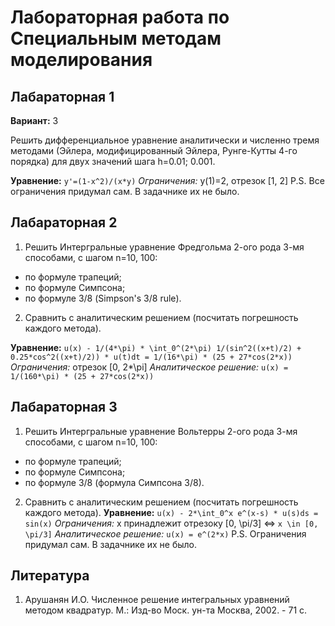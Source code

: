 # Лабораторная работа по Специальным методам моделирования

## Лабараторная 1

**Вариант:** 3

Решить дифференциальное уравнение аналитически и численно тремя методами (Эйлера, модифицированный Эйлера, Рунге-Кутты 4-го порядка) для двух значений шага h=0.01; 0.001.

**Уравнение:** `y'=(1-x^2)/(x*y)`
*Ограничения:* y(1)=2, отрезок [1, 2]
P.S. Все ограничения придумал сам. В задачнике их не было.


## Лабараторная 2

1. Решить Интергральные уравнение Фредгольма 2-ого рода 3-мя способами, c шагом n=10, 100:
* по формуле трапеций;
* по формуле Симпсона;
* по формуле 3/8 (Simpson's 3/8 rule).
2. Сравнить с аналитическим решением (посчитать погрешность каждого метода).

**Уравнение:** `u(x) - 1/(4*\pi) * \int_0^(2*\pi) 1/(sin^2((x+t)/2) + 0.25*cos^2((x+t)/2)) * u(t)dt = 1/(16*\pi) * (25 + 27*cos(2*x))`
*Ограничения:* отрезок [0, 2*\pi]
*Аналитическое решение:* `u(x) = 1/(160*\pi) * (25 + 27*cos(2*x))`


## Лабараторная 3

1. Решить Интергральные уравнение Вольтерры 2-ого рода 3-мя способами, c шагом n=10, 100:
* по формуле трапеций;
* по формуле Симпсона;
* по формуле 3/8 (формула Симпсона 3/8).
2. Сравнить с аналитическим решением (посчитать погрешность каждого метода).
**Уравнение:** `u(x) - 2*\int_0^x e^(x-s) * u(s)ds = sin(x)`
*Ограничения:* x принадлежит отрезоку [0, \pi/3] <=> `x \in [0, \pi/3]`
*Аналитическое решение:* `u(x) = e^(2*x)`
P.S. Ограничения придумал сам. В задачнике их не было.

## Литература
1. Арушанян И.О. Численное решение интегральных уравнений методом квадратур. М.: Изд-во Моск. ун-та Москва, 2002. - 71 с.